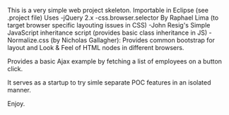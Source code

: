This is a very simple web project skeleton.
Importable in Eclipse (see .project file)
Uses 
  -jQuery 2.x
  -css.browser.selector By Raphael Lima (to target browser specific layouting issues in CSS)
  -John Resig's Simple JavaScript inheritance script (provides basic class inheritance in JS)
  -Normalize.css (by Nicholas Gallagher): Provides common bootstrap for layout and Look & Feel of HTML nodes in different browsers.

Provides a basic Ajax example by fetching a list of employees on a button click.

It serves as a startup to try simle separate POC features in an isolated manner.

Enjoy.